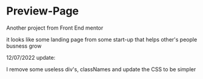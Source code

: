 # Preview-Page
Another project from Front End mentor

it looks like some landing page from some start-up that helps other's people busness grow

12/07/2022 update:

I remove some useless div's, classNames and update the CSS to be simpler
